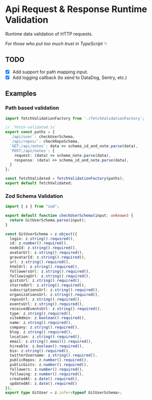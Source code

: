 # Api Request & Response Runtime Validation

Runtime data validation of HTTP requests.

_For those who put too much trust in TypeScript_ ✨

## TODO

- [x] Add support for path mapping input.
- [x] Add logging callback (to send to DataDog, Sentry, etc.)

## Examples

### Path based validation

```ts
import fetchValidationFactory from './fetchValidationFactory';

// `fetch-validated.ts`
export const paths = {
  `/api/user`: checkUserSchema,
  `/api/repos/`: checkRepoSchema,
  `GET:/api/notes`: data => schema_id_and_note.parse(data),
  `POST:/api/notes`: {
    request: (data) => schema_note.parse(data),
    response: (data) => schema_id_and_note.parse(data),
  }
};

const fetchValidated = fetchValidationFactory(paths);
export default fetchValidated;
```

### Zod Schema Validation

```ts
import { z } from "zod";

export default function checkUserSchema(input: unknown) {
  return GitUserSchema.parse(input);
}

const GitUserSchema = z.object({
  login: z.string().required(),
  id: z.number().required(),
  nodeId: z.string().required(),
  avatarUrl: z.string().required(),
  gravatarId: z.string().required(),
  url: z.string().required(),
  htmlUrl: z.string().required(),
  followersUrl: z.string().required(),
  followingUrl: z.string().required(),
  gistsUrl: z.string().required(),
  starredUrl: z.string().required(),
  subscriptionsUrl: z.string().required(),
  organizationsUrl: z.string().required(),
  reposUrl: z.string().required(),
  eventsUrl: z.string().required(),
  receivedEventsUrl: z.string().required(),
  type: z.string().required(),
  siteAdmin: z.boolean().required(),
  name: z.string().required(),
  company: z.string().required(),
  blog: z.string().required(),
  location: z.string().required(),
  email: z.string().email().required(),
  hireable: z.boolean().required(),
  bio: z.string().required(),
  twitterUsername: z.string().required(),
  publicRepos: z.number().required(),
  publicGists: z.number().required(),
  followers: z.number().required(),
  following: z.number().required(),
  createdAt: z.date().required(),
  updatedAt: z.date().required()
});
export type GitUser = z.infer<typeof GitUserSchema>;

```
